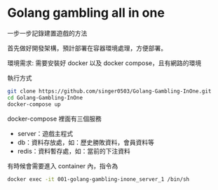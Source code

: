 # Golang gambling all in one
一步一步記錄建置遊戲的方法

首先做好開發架構，預計部署在容器環境處理，方便部署。

環境需求: 需要安裝好 docker 以及 docker compose，且有網路的環境

執行方式
```bash
git clone https://github.com/singer0503/Golang-Gambling-InOne.git
cd Golang-Gambling-InOne
docker-compose up
```

docker-compose 裡面有三個服務
- server：遊戲主程式
- db：資料存放處，如：歷史勝敗資料，會員資料等
- redis：資料暫存處，如：當前的下注資料

有時候會需要進入 container 內，指令為
```bash
docker exec -it 001-golang-gambling-inone_server_1 /bin/sh
```